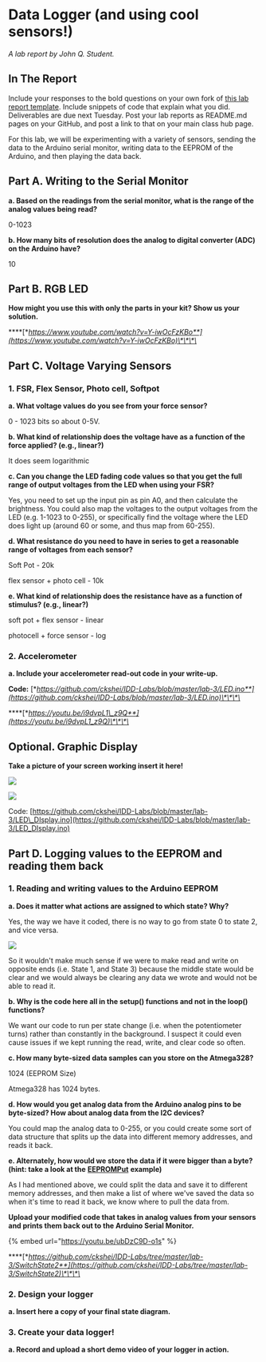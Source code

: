 # Data Logger \(and using cool sensors!\)

_A lab report by John Q. Student._

## In The Report

Include your responses to the bold questions on your own fork of [this lab report template](https://github.com/FAR-Lab/IDD-Fa18-Lab2). Include snippets of code that explain what you did. Deliverables are due next Tuesday. Post your lab reports as README.md pages on your GitHub, and post a link to that on your main class hub page.

For this lab, we will be experimenting with a variety of sensors, sending the data to the Arduino serial monitor, writing data to the EEPROM of the Arduino, and then playing the data back.

## Part A.  Writing to the Serial Monitor

**a. Based on the readings from the serial monitor, what is the range of the analog values being read?**

0-1023

**b. How many bits of resolution does the analog to digital converter \(ADC\) on the Arduino have?**

10

## Part B. RGB LED

**How might you use this with only the parts in your kit? Show us your solution.**

\*\*\*\*[**https://www.youtube.com/watch?v=Y-iwOcFzKBo**](https://www.youtube.com/watch?v=Y-iwOcFzKBo)\*\*\*\*

## Part C. Voltage Varying Sensors

### 1. FSR, Flex Sensor, Photo cell, Softpot

**a. What voltage values do you see from your force sensor?**

0 - 1023 bits so about 0-5V.

**b. What kind of relationship does the voltage have as a function of the force applied? \(e.g., linear?\)**

It does seem logarithmic

**c. Can you change the LED fading code values so that you get the full range of output voltages from the LED when using your FSR?**

Yes, you need to set up the input pin as pin A0, and then calculate the brightness. You could also map the voltages to the output voltages from the LED \(e.g. 1-1023 to 0-255\), or specifically find the voltage where the LED does light up \(around 60 or some, and thus map from 60-255\). 

**d. What resistance do you need to have in series to get a reasonable range of voltages from each sensor?**

Soft Pot - 20k

flex sensor + photo cell - 10k 

**e. What kind of relationship does the resistance have as a function of stimulus? \(e.g., linear?\)**

soft pot + flex sensor - linear

photocell + force sensor - log 

### 2. Accelerometer

**a. Include your accelerometer read-out code in your write-up.**

**Code:** [**https://github.com/ckshei/IDD-Labs/blob/master/lab-3/LED.ino**](https://github.com/ckshei/IDD-Labs/blob/master/lab-3/LED.ino)\*\*\*\*

\*\*\*\*[**https://youtu.be/i9dvpL1\_z9Q**](https://youtu.be/i9dvpL1_z9Q)\*\*\*\*

## Optional. Graphic Display

**Take a picture of your screen working insert it here!**

![](.gitbook/assets/image%20%283%29.png)

![](.gitbook/assets/image%20%284%29.png)

Code: [https://github.com/ckshei/IDD-Labs/blob/master/lab-3/LED\_DIsplay.ino](https://github.com/ckshei/IDD-Labs/blob/master/lab-3/LED_DIsplay.ino)

## Part D. Logging values to the EEPROM and reading them back

### 1. Reading and writing values to the Arduino EEPROM

**a. Does it matter what actions are assigned to which state? Why?**

Yes, the way we have it coded, there is no way to go from state 0 to state 2, and vice versa. 

![](.gitbook/assets/image%20%2810%29.png)

So it wouldn't make much sense if we were to make read and write on opposite ends \(i.e. State 1, and State 3\) because the middle state would be clear and we would always be clearing any data we wrote and would not be able to read it.

**b. Why is the code here all in the setup\(\) functions and not in the loop\(\) functions?**

We want our code to run per state change \(i.e. when the potentiometer turns\) rather than constantly in the background. I suspect it could even cause issues if we kept running the read, write, and clear code so often. 

**c. How many byte-sized data samples can you store on the Atmega328?**

1024 \(EEPROM Size\)

Atmega328 has 1024 bytes. 

**d. How would you get analog data from the Arduino analog pins to be byte-sized? How about analog data from the I2C devices?**

You could map the analog data to 0-255, or you could create some sort of data structure that splits up the data into different memory addresses, and reads it back. 

**e. Alternately, how would we store the data if it were bigger than a byte? \(hint: take a look at the** [**EEPROMPut**](https://www.arduino.cc/en/Reference/EEPROMPut) **example\)**

As I had mentioned above, we could split the data and save it to different memory addresses, and then make a list of where we've saved the data so when it's time to read it back, we know where to pull the data from. 

**Upload your modified code that takes in analog values from your sensors and prints them back out to the Arduino Serial Monitor.**

{% embed url="https://youtu.be/ubDzC9D-o1s" %}

\*\*\*\*[**https://github.com/ckshei/IDD-Labs/tree/master/lab-3/SwitchState2**](https://github.com/ckshei/IDD-Labs/tree/master/lab-3/SwitchState2)\*\*\*\*

### 2. Design your logger

**a. Insert here a copy of your final state diagram.**

### 3. Create your data logger!

**a. Record and upload a short demo video of your logger in action.**

